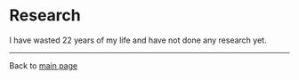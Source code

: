 # Research

I have wasted 22 years of my life and have not done any research yet.

---

Back to [main page](https://kaifu96.github.io)
